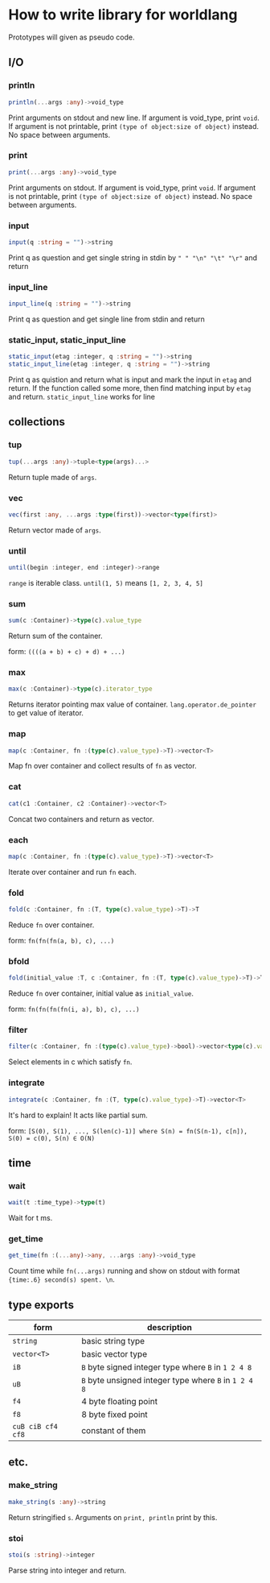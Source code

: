 # How to write library for worldlang

Prototypes will given as pseudo code.

## I/O

### println
```ts
println(...args :any)->void_type
```
Print arguments on stdout and new line.
If argument is void_type, print `void`.
If argument is not printable, print `(type of object:size of object)` instead.
No space between arguments.

### print
```ts
print(...args :any)->void_type
```
Print arguments on stdout.
If argument is void_type, print `void`.
If argument is not printable, print `(type of object:size of object)` instead.
No space between arguments.

### input
```ts
input(q :string = "")->string
```
Print q as question and get single string in stdin by `" " "\n" "\t" "\r"` and return

### input_line
```ts
input_line(q :string = "")->string
```
Print q as question and get single line from stdin and return

### static_input, static_input_line
```ts
static_input(etag :integer, q :string = "")->string
static_input_line(etag :integer, q :string = "")->string
```
Print q as quistion and return what is input and mark the input in `etag` and return.
If the function called some more, then find matching input by `etag` and return.
`static_input_line` works for line

## collections

### tup
```ts
tup(...args :any)->tuple<type(args)...>
```
Return tuple made of `args`.

### vec
```ts
vec(first :any, ...args :type(first))->vector<type(first)>
```
Return vector made of `args`.

### until
```ts
until(begin :integer, end :integer)->range
```
`range` is iterable class.
`until(1, 5)` means `[1, 2, 3, 4, 5]`

### sum
```ts
sum(c :Container)->type(c).value_type
```
Return sum of the container.

form: `((((a + b) + c) + d) + ...)`

### max
```ts
max(c :Container)->type(c).iterator_type
```
Returns iterator pointing max value of container.
`lang.operator.de_pointer` to get value of iterator.

### map
```ts
map(c :Container, fn :(type(c).value_type)->T)->vector<T>
```
Map fn over container and collect results of `fn` as vector.

### cat
```ts
cat(c1 :Container, c2 :Container)->vector<T>
```
Concat two containers and return as vector.

### each
```ts
map(c :Container, fn :(type(c).value_type)->T)->vector<T>
```
Iterate over container and run `fn` each.

### fold
```ts
fold(c :Container, fn :(T, type(c).value_type)->T)->T
```
Reduce `fn` over container.

form: `fn(fn(fn(a, b), c), ...)`

### bfold
```ts
fold(initial_value :T, c :Container, fn :(T, type(c).value_type)->T)->T
```
Reduce `fn` over container, initial value as `initial_value`.

form: `fn(fn(fn(fn(i, a), b), c), ...)`

### filter
```ts
filter(c :Container, fn :(type(c).value_type)->bool)->vector<type(c).value_type>
```
Select elements in c which satisfy `fn`.

### integrate
```ts
integrate(c :Container, fn :(T, type(c).value_type)->T)->vector<T>
```
It's hard to explain!
It acts like partial sum.

form: `[S(0), S(1), ..., S(len(c)-1)] where S(n) = fn(S(n-1), c[n]), S(0) = c(0), S(n) ∈ O(N)`

## time

### wait
```ts
wait(t :time_type)->type(t)
```
Wait for t ms.

### get_time
```ts
get_time(fn :(...any)->any, ...args :any)->void_type
```
Count time while `fn(...args)` running and show on stdout with format `{time:.6} second(s) spent. \n`.

## type exports

form | description 
-- | -- 
`string` | basic string type
`vector<T>` | basic vector type
`iB` | `B` byte signed integer type where `B` in `1 2 4 8`
`uB` | `B` byte unsigned integer type where `B` in `1 2 4 8`
`f4` | 4 byte floating point
`f8` | 8 byte fixed point
`cuB ciB cf4 cf8` | constant of them

## etc.

### make_string
```ts
make_string(s :any)->string
```
Return stringified `s`. Arguments on `print, println` print by this.

### stoi
```ts
stoi(s :string)->integer
```
Parse string into integer and return.
